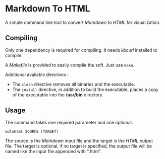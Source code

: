 # Markdown To HTML

A simple command line tool to convert _Markdown_ to _HTML_ for visualization.

## Compiling

Only one dependency is required for compiling. It needs _libcurl_ installed to compile.

A _Makefile_ is provided to easily compile the soft.
Just use ```make```.

Additional avaliable directives :
* The ```clean``` directive removes all binaries and the executable.
* The ```install``` directive, in addition to build the executable, places a copy of the executable into the __/usr/bin__ directory.

## Usage

The command takes one required parameter and one optional.

```SHELL
mdtohtml SOURCE [TARGET]
```

The source is the _Markdown_ input file and the target is the _HTML_ output file. The target is optional, if no target is specified, the output file will be named like the input file appended with ".html".

